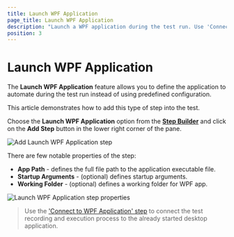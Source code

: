 ```yaml
---
title: Launch WPF Application
page_title: Launch WPF Application
description: "Launch a WPF application during the test run. Use 'Connect to WPF application' step to connect to the running WPF process to allow Test Studio to automate the application."
position: 3
---
```

# Launch WPF Application

The __Launch WPF Application__ feature allows you to define the application to automate during the test run instead of using predefined configuration. 

This article demonstrates how to add this type of step into the test.

Choose the __Launch WPF Application__ option from the <a href="/features/custom-steps/overview" target="_blank">__Step Builder__</a> and click on the __Add Step__ button in the lower right corner of the pane.

![Add Launch WPF Application step][1]



There are few notable properties of the step:

- __App Path__ - defines the full file path to the application executable file.
- __Startup Arguments__ - (optional) defines startup arguments.
- __Working Folder__ - (optional) defines a working folder for WPF app. 

![Launch WPF Application step properties][2]

> Use the <a href="/features/custom-steps/wpf-common/connect-to-wpf-app" target="_blank">'Connect to WPF Application' step</a> to connect the test recording and execution process to the already started desktop application.

[1]: /img/features/custom-steps/launch-app/launch-wpf-app-step.png
[2]: /img/features/custom-steps/launch-app/step-launch-wpf-app-properties.png

